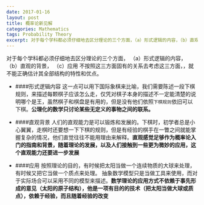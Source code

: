 ```yaml
---
date: 2017-01-16
layout: post
title: 概率论新见解
categories: Mathematics
tags: Probability Theory
excerpt: 对于每个学科都必须仔细地去区分理论的三个方面，（a）形式逻辑的内容，（b）直观的背景，（c）应用
---
```

对于每个学科都必须仔细地去区分理论的三个方面，
（a）形式逻辑的内容，
（b）直观的背景，
（c）应用
不按照这三方面固有的关系去考虑这三方面，，就不能正确估计其全部结构的特性和优点。

* ####形式逻辑内容
这一点可以用下国际象棋来比喻，我们需要陈述一段下棋规则，来描述每颗棋子应该怎么走，仅凭对棋子本身的描述不一定能清楚的说明哪个是王，虽然棋子和棋盘是有用的，但是没有他们依照```下棋规则```依旧可以下棋。**公理化的数学只讨论某些无定义的事物之间的联系。**

* ####直观背景
人们的直观能力是可以锻炼和发展的。下棋时，初学者总是小心翼翼，走棋时还要想一下下棋的规则，但是有经验的棋手在一瞥之间就能掌握复杂的情况，他们直觉往往不能用理由来解释。**直观感觉足够作为概率论入门的指南和背景，随着理论的发展，以及人们接触到一些更为微妙的应用，这个直观能力还要进一步发展**

* ####应用
按照理论的目的，有时候把太阳当做一个连续物质的大球来处理，有时候又把它当做一个质点来处理。
抽象数学模型只是当做工具来使用，而对于实际场合可以采用不同的模型来描述。**数学理论的应用方式不依赖于事先形成的意见（太阳的原子结构），他是一项有目的的技术（把太阳当做大球或质点），依赖于经验，而且随着经验的改变**

